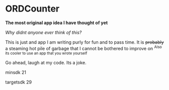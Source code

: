 # ORDCounter

**The most original app idea I have thought of yet**

*Why didnt anyone ever think of this?*

This is just and app I am writing purly for fun and to pass time.
It is ~~probably~~ a steaming hot pile of garbage that I cannot be bothered to improve on <sup>Also its cooler to use an app that you wrote yourself</sup>

Go ahead, laugh at my code. Its a joke.

minsdk 21

targetsdk 29
